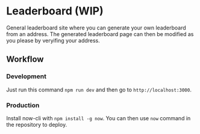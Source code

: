 # Leaderboard (WIP)
General leaderboard site where you can generate your own leaderboard from an address.
The generated leaderboard page can then be modified as you please by veryifing your address.

## Workflow
### Development
Just run this command `npm run dev` and then go to `http://localhost:3000`.

### Production
Install now-cli with `npm install -g now`.
You can then use `now` command in the repository to deploy.

